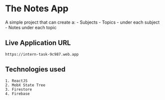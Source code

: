 # The Notes App

A simple project that can create a: - Subjects - Topics - under each subject - Notes under each topic

## Live Application URL

    https://intern-task-9c987.web.app

## Technologies used

    1. ReactJS
    2. MobX State Tree
    3. Firestore
    4. Firebase
